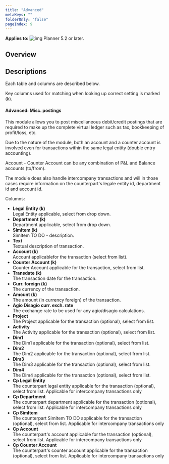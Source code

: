 ```yaml
---
title: "Advanced"
metaKeys: ""
folderOnly: "false"
pageIndex: 9
---
```


**Applies to:** ![img](https://profitbasedocs.blob.core.windows.net/icons/yes-icon.png) Planner 5.2 or later.

## Overview


## Descriptions

Each table and columns are described below.

Key columns used for matching when looking up correct setting is marked (k).

#### Advanced: Misc. postings
This module allows you to post miscellaneous debit/credit postings that are required to make up the complete virtual ledger such as tax, bookkeeping of profit/loss, etc.

Due to the nature of the module, both an account and a counter account is involved even for transactions within the same legal entity (double entry accounting).

Account - Counter Account can be any combination of P&L and Balance accounts (to/from).

The module does also handle intercompany transactions and will in those cases require information on the counterpart's legale entity id, department id and account id.

Columns:

- **Legal Entity (k)**<br/>
Legal Entity applicable, select from drop down.
- **Department (k)**<br/>
Department applicable, select from drop down.
- **SimItem (k)**<br/>
SimItem TO DO - description.
- **Text**<br/>
Textual description of transaction.
- **Account (k)**<br/>
Account applicablefor the transaction (select from list).
- **Counter Account (k)**<br/>
Counter Account applicable for the transaction, select from list.
- **Transdate (k)**<br/>
The transaction date for the transaction.
- **Curr. foreign (k)**<br/>
The currency of the transaction.
- **Amount (k)**<br/>
The amount (in currency foreign) of the transaction.
- **Agio Disagio curr. exch. rate**<br/>
The exchange rate to be used for any agio/disagio calculations.
- **Project**<br/>
The Project applicable for the transaction (optional), select from list.
- **Activity**<br/>
The Activity applicable for the transaction (optional), select from list.
- **Dim1**<br/>
The Dim1 applicable for the transaction (optional), select from list.
- **Dim2**<br/>
The Dim2 applicable for the transaction (optional), select from list.
- **Dim3**<br/>
The Dim3 applicable for the transaction (optional), select from list.
- **Dim4**<br/>
The Dim4 applicable for the transaction (optional), select from list.
- **Cp Legal Entity**<br/>
The counterpart legal entity applicable for the transaction (optional), select from list. Applicable for intercompany transactions only
- **Cp Department**<br/>
The counterpart department  applicable for the transaction (optional), select from list. Applicable for intercompany transactions only
- **Cp SimItem**<br/>
The counterpart SimItem TO DO applicable for the transaction (optional), select from list. Applicable for intercompany transactions only
- **Cp Account**<br/>
The counterpart's account applicable for the transaction (optional), select from list. Applicable for intercompany transactions only
- **Cp Counter Account**<br/>
The counterpart's counter account applicable for the transaction (optional), select from list. Applicable for intercompany transactions only

